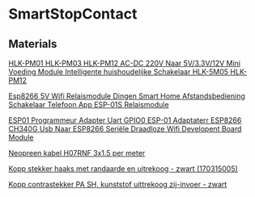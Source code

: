 SmartStopContact
================

## Materials

[HLK-PM01 HLK-PM03 HLK-PM12 AC-DC 220V Naar 5V/3.3V/12V Mini Voeding Module Intelligente huishoudelijke Schakelaar HLK-5M05 HLK-PM12](https://nl.aliexpress.com/item/4000105687486.html?spm=a2g0o.productlist.main.3.28a5Pg7qPg7qH5&algo_pvid=64e3280a-2968-45c1-b7b2-363bd3f4f9b7&algo_exp_id=64e3280a-2968-45c1-b7b2-363bd3f4f9b7-0&pdp_ext_f=%7B%22order%22%3A%22150%22%2C%22eval%22%3A%221%22%7D&pdp_npi=4%40dis%21EUR%213.18%212.19%21%21%213.22%212.22%21%402103892f17393589714211553ee734%2110000000273814766%21sea%21BE%210%21ABX&curPageLogUid=tEqtcAiDeM1r&utparam-url=scene%3Asearch%7Cquery_from%3A)

[Esp8266 5V Wifi Relaismodule Dingen Smart Home Afstandsbediening Schakelaar Telefoon App ESP-01S Relaismodule](https://nl.aliexpress.com/item/1005004884839786.html?spm=a2g0o.detail.pcDetailTopMoreOtherSeller.5.3635wbYdwbYdoN&gps-id=pcDetailTopMoreOtherSeller&scm=1007.40196.366991.0&scm_id=1007.40196.366991.0&scm-url=1007.40196.366991.0&pvid=6c14aff4-0d8c-4792-abc9-0a4121fa6ded&_t=gps-id:pcDetailTopMoreOtherSeller,scm-url:1007.40196.366991.0,pvid:6c14aff4-0d8c-4792-abc9-0a4121fa6ded,tpp_buckets:668%232846%238113%231998&pdp_ext_f=%7B%22order%22%3A%22361%22%2C%22eval%22%3A%221%22%2C%22sceneId%22%3A%2230050%22%7D&pdp_npi=4%40dis%21EUR%210.92%210.79%21%21%210.93%210.80%21%402103834817393563448586392ea87b%2112000033141166828%21rec%21BE%21%21ABXZ&utparam-url=scene%3ApcDetailTopMoreOtherSeller%7Cquery_from%3A)

[ESP01 Programmeur Adapter Uart GPIO0 ESP-01 Adaptaterr ESP8266 CH340G Usb Naar ESP8266 Seriële Draadloze Wifi Developent Board Module](https://nl.aliexpress.com/item/1005004242039576.html?spm=a2g0o.productlist.main.9.277f5edajLytex&algo_pvid=7a7c3f38-624c-4925-9a10-bf81aceb09fe&algo_exp_id=7a7c3f38-624c-4925-9a10-bf81aceb09fe-5&pdp_ext_f=%7B%22order%22%3A%222%22%2C%22eval%22%3A%221%22%7D&pdp_npi=4%40dis%21EUR%210.55%210.44%21%21%210.56%210.45%21%40211b80f717393660239476898e18ea%2112000028498031265%21sea%21BE%210%21ABX&curPageLogUid=hpdenYPcpnap&utparam-url=scene%3Asearch%7Cquery_from%3A)

[Neopreen kabel H07RNF 3x1.5 per meter](https://www.elektramat.be/neopreen-kabel-h07rnf-3x1-5-per-meter/?utm_source=google-surfaces&utm_medium=organic&gad_source=1&gclid=CjwKCAiAqrG9BhAVEiwAaPu5zvyadWl6uSOx1pQHPZWt87eFknaaJ5fZoZ8TE5AoV97UsqYT_N0z_xoC-nsQAvD_BwE)

[Kopp stekker haaks met randaarde en uitrekoog - zwart (170315005)](https://www.elektramat.be/kopp-stekker-haaks-met-randaarde-en-uitrekoog-zwart-170315005/)

[Kopp contrastekker PA SH, kunststof uittrekoog zij-invoer - zwart](https://www.elektramat.be/kopp-contrastekker-pa-sh-kunststof-uittrekoog-zij-invoer-zwart/)
